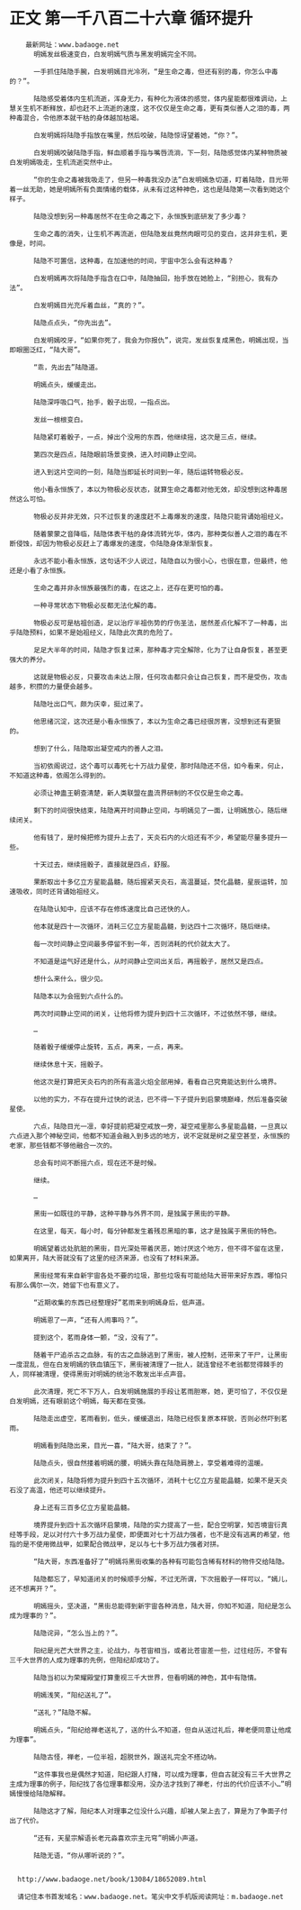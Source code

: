 # 正文 第一千八百二十六章 循环提升
        最新网址：www.badaoge.net
          明嫣发丝极速变白，白发明嫣气质与黑发明嫣完全不同。
      
          一手抓住陆隐手腕，白发明嫣目光冷冽，“是生命之毒，但还有别的毒，你怎么中毒的？”。
      
          陆隐感受着体内生机流逝，浑身无力，有种化为液体的感觉，体内星能都很难调动，上慧关生机不断释放，却也赶不上流逝的速度，这不仅仅是生命之毒，更有类似善人之泪的毒，两种毒混合，令他原本就干枯的身体越加枯竭。
      
          白发明嫣将陆隐手指放在嘴里，然后咬破，陆隐惊讶望着她，“你？”。
      
          白发明嫣咬破陆隐手指，鲜血顺着手指与嘴唇流淌，下一刻，陆隐感觉体内某种物质被白发明嫣吸走，生机流逝突然中止。
      
          “你的生命之毒被我吸走了，但另一种毒我没办法”白发明嫣急切道，盯着陆隐，目光带着一丝无助，她是明嫣所有负面情绪的载体，从未有过这种神色，这也是陆隐第一次看到她这个样子。
      
          陆隐没想到另一种毒居然不在生命之毒之下，永恒族到底研发了多少毒？
      
          生命之毒的消失，让生机不再流逝，但陆隐发丝竟然肉眼可见的变白，这并非生机，更像是，时间。
      
          陆隐不可置信，这种毒，在加速他的时间，宇宙中怎么会有这种毒？
      
          白发明嫣再次将陆隐手指含在口中，陆隐抽回，抬手放在她脸上，“别担心，我有办法”。
      
          白发明嫣目光充斥着血丝，“真的？”。
      
          陆隐点点头，“你先出去”。
      
          白发明嫣咬牙，“如果你死了，我会为你报仇”，说完，发丝恢复成黑色，明嫣出现，当即眼圈泛红，“陆大哥”。
      
          “乖，先出去”陆隐道。
      
          明嫣点头，缓缓走出。
      
          陆隐深呼吸口气，抬手，骰子出现，一指点出。
      
          发丝一根根变白。
      
          陆隐紧盯着骰子，一点，掉出个没用的东西，他继续摇，这次是三点，继续。
      
          第四次是四点，陆隐眼前场景变换，进入时间静止空间。
      
          进入到这片空间的一刻，陆隐当即延长时间到一年，随后运转物极必反。
      
          他小看永恒族了，本以为物极必反状态，就算生命之毒都对他无效，却没想到这种毒居然这么可怕。
      
          物极必反并非无效，只不过恢复的速度赶不上毒爆发的速度，陆隐只能背诵始祖经义。
      
          随着蒙蒙之音降临，陆隐体表干枯的身体流转光华，体内，那种类似善人之泪的毒在不断侵蚀，却因为物极必反赶上了毒爆发的速度，令陆隐身体渐渐恢复。
      
          永远不能小看永恒族，这句话不少人说过，陆隐自以为很小心，也很在意，但最终，他还是小看了永恒族。
      
          生命之毒并非永恒族最强烈的毒，在这之上，还存在更可怕的毒。
      
          一种寻常状态下物极必反都无法化解的毒。
      
          物极必反可是枯祖创造，足以治疗半祖伤势的疗伤圣法，居然差点化解不了一种毒，出乎陆隐预料，如果不是始祖经义，陆隐此次真的危险了。
      
          足足大半年的时间，陆隐才恢复过来，那种毒才完全解除，化为了让自身恢复，甚至更强大的养分。
      
          这就是物极必反，只要攻击未达上限，任何攻击都只会让自己恢复，而不是受伤，攻击越多，积攒的力量便会越多。
      
          陆隐吐出口气，颇为庆幸，挺过来了。
      
          他思绪沉淀，这次还是小看永恒族了，本以为生命之毒已经很厉害，没想到还有更狠的。
      
          想到了什么，陆隐取出凝空戒内的善人之泪。
      
          当初依阁说过，这个毒可以毒死七十万战力星使，那时陆隐还不信，如今看来，何止，不知道这种毒，依阁怎么得到的。
      
          必须让神蛊王朝查清楚，新人类联盟在蛊流界研制的不仅仅是生命之毒。
      
          剩下的时间很快结束，陆隐离开时间静止空间，与明嫣见了一面，让明嫣放心，随后继续闭关。
      
          他有钱了，是时候把修为提升上去了，天炎石内的火焰还有不少，希望能尽量多提升一些。
      
          十天过去，继续摇骰子，直接就是四点，舒服。
      
          果断取出十多亿立方星能晶髓，随后握紧天炎石，高温蔓延，焚化晶髓，星辰运转，加速吸收，同时还背诵始祖经义。
      
          在陆隐认知中，应该不存在修炼速度比自己还快的人。
      
          他本就是四十一次循环，消耗三亿立方星能晶髓，到达四十二次循环，随后继续。
      
          每一次时间静止空间最多停留不到一年，否则消耗的代价就太大了。
      
          不知道是运气好还是什么，从时间静止空间出关后，再摇骰子，居然又是四点。
      
          想什么来什么，很少见。
      
          陆隐本以为会摇到六点什么的。
      
          两次时间静止空间的闭关，让他将修为提升到四十三次循环，不过依然不够，继续。
      
          …
      
          随着骰子缓缓停止旋转，五点，再来，一点，再来。
      
          继续休息十天，摇骰子。
      
          他这次是打算把天炎石内的所有高温火焰全部用掉，看看自己究竟能达到什么境界。
      
          以他的实力，不存在提升过快的说法，巴不得一下子提升到启蒙境巅峰，然后准备突破星使。
      
          六点，陆隐目光一凛，幸好提前把凝空戒放一旁，凝空戒里那么多星能晶髓，一旦真以六点进入那个神秘空间，他都不知道会融入到多远的地方，说不定就是树之星空甚至，永恒族的老家，那些钱都不够他融合一次的。
      
          总会有时间不断摇六点，现在还不是时候。
      
          继续。
      
          …
      
          黑街一如既往的平静，这种平静与外界不同，是独属于黑街的平静。
      
          在这里，每天，每小时，每分钟都发生着残忍黑暗的事，这才是独属于黑街的特色。
      
          明嫣望着远处肮脏的黑街，目光深处带着厌恶，她讨厌这个地方，但不得不留在这里，如果离开，陆大哥就没有了这里的经济来源，也没有了材料来源。
      
          黑街经常有来自新宇宙各处不要的垃圾，那些垃圾有可能给陆大哥带来好东西，哪怕只有那么偶尔一次，她留下也有意义了。
      
          “近期收集的东西已经整理好”茗雨来到明嫣身后，低声道。
      
          明嫣恩了一声，“还有人闹事吗？”。
      
          提到这个，茗雨身体一颤，“没，没有了”。
      
          随着干尸追杀古之血脉，有的古之血脉逃到了黑街，被人控制，还带来了干尸，让黑街一度混乱，但在白发明嫣的铁血镇压下，黑街被清理了一批人，就连曾经不老翁都觉得棘手的人，同样被清理，使得黑街对明嫣的统治不敢发出半点声音。
      
          此次清理，死亡不下万人，白发明嫣施展的手段让茗雨胆寒，她，更可怕了，不仅仅是白发明嫣，还有眼前这个明嫣，每天都在变强。
      
          陆隐走出虚空，茗雨看到，低头，缓缓退出，陆隐已经恢复原本样貌，否则必然吓到茗雨。
      
          明嫣看到陆隐出来，目光一喜，“陆大哥，结束了？”。
      
          陆隐点头，很自然搂着明嫣的腰，明嫣头靠在陆隐肩膀上，享受着难得的温暖。
      
          此次闭关，陆隐将修为提升到四十五次循环，消耗十七亿立方星能晶髓，如果不是天炎石没了高温，他还可以继续提升。
      
          身上还有三百多亿立方星能晶髓。
      
          境界提升到四十五次循环启蒙境，陆隐的实力提高了一些，配合空明掌，知否境宙衍真经等手段，足以对付六十多万战力星使，即便面对七十万战力强者，也不是没有逃离的希望，他指的是不使用微战甲，如果配合微战甲，足以与七十多万战力强者对拼。
      
          “陆大哥，东西准备好了”明嫣将黑街收集的各种有可能包含稀有材料的物件交给陆隐。
      
          陆隐都忘了，早知道闭关的时候顺手分解，不过无所谓，下次摇骰子一样可以，“嫣儿，还不想离开？”。
      
          明嫣摇头，坚决道，“黑街总能得到新宇宙各种消息，陆大哥，你知不知道，阳纪是怎么成为理事的？”。
      
          陆隐诧异，“怎么当上的？”。
      
          阳纪是光芒大世界之主，论战力，与苍宙相当，或者比苍宙差一些，过往经历，不曾有三千大世界的人成为理事的先例，但阳纪却成功了。
      
          陆隐当初以为荣耀殿堂打算重视三千大世界，但看明嫣的神色，其中有隐情。
      
          明嫣浅笑，“阳纪送礼了”。
      
          “送礼？”陆隐不解。
      
          明嫣点头，“阳纪给禅老送礼了，送的什么不知道，但自从送过礼后，禅老便同意让他成为理事”。
      
          陆隐古怪，禅老，一位半祖，超脱世外，跟送礼完全不搭边呐。
      
          “这件事我也是偶然才知道，阳纪跟人打赌，可以成为理事，但自古就没有三千大世界之主成为理事的例子，阳纪找了各位理事都没用，没办法才找到了禅老，付出的代价应该不小…”明嫣慢慢给陆隐解释。
      
          陆隐这才了解，阳纪本人对理事之位没什么兴趣，却被人架上去了，算是为了争面子付出了代价。
      
          “还有，天星宗解语长老元淼喜欢宗主元穹”明嫣小声道。
      
          陆隐无语，“你从哪听说的？”。
      
      
      http://www.badaoge.net/book/13084/18652089.html
      
      请记住本书首发域名：www.badaoge.net。笔尖中文手机版阅读网址：m.badaoge.net
